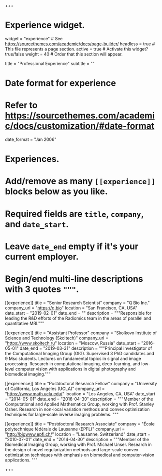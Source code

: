 +++
# Experience widget.
widget = "experience"  # See https://sourcethemes.com/academic/docs/page-builder/
headless = true  # This file represents a page section.
active = true  # Activate this widget? true/false
weight = 40  # Order that this section will appear.

title = "Professional Experience"
subtitle = ""

# Date format for experience
#   Refer to https://sourcethemes.com/academic/docs/customization/#date-format
date_format = "Jan 2006"

# Experiences.
#   Add/remove as many `[[experience]]` blocks below as you like.
#   Required fields are `title`, `company`, and `date_start`.
#   Leave `date_end` empty if it's your current employer.
#   Begin/end multi-line descriptions with 3 quotes `"""`.
[[experience]]
  title = "Senior Research Scientist"
  company = "Q Bio Inc."
  company_url = "https://q.bio"
  location = "San Francisco, CA, USA"
  date_start = "2019-02-01"
  date_end = ""
  description = """Responsible for leading the R&D efforts of the Radiomics team in the areas of parallel and quantitative MRI."""

[[experience]]
  title = "Assistant Professor"
  company = "Skolkovo Institute of Science and Technology (Skoltech)"
  company_url = "https://www.skoltech.ru"
  location = "Moscow, Russia"
  date_start = "2016-05-01"
  date_end = "2019-03-31"
  description = """Principal investigator of the Computational Imaging Group (GIG). Supervised 3 PhD candidates and 9 Msc students. Lectures on fundamental topics in signal and image processing. Research in computational imaging, deep-learning, and low-level computer vision with applications in digital photography and biomedical imaging."""

[[experience]]
  title = "Postdoctoral Research Fellow"
  company = "University of California, Los Angeles (UCLA)"
  company_url = "https://www.math.ucla.edu/"
  location = "Los Angeles, CA, USA"
  date_start = "2014-05-01"
  date_end = "2016-04-30"
  description = """Member of the Computational and Applied Mathematics Group, working with Prof. Stanley Osher. Research in non-local variation methods and convex optimization techniques for large-scale inverse imaging problems. """

[[experience]]
  title = "Postdoctoral Research Associate"
  company = "École polytechnique fédérale de Lausanne (EPFL)"
  company_url = "http://bigwww.epfl.ch/"
  location = "Lausanne, Switzerland"
  date_start = "2010-07-01"
  date_end = "2014-04-30"
  description = """Member of the Biomedical Imaging Group, working with Prof. Michael Unser. Research in the design of novel regularization methods and large-scale convex optimization techniques with emphasis on biomedical and computer-vision applications. """

+++
